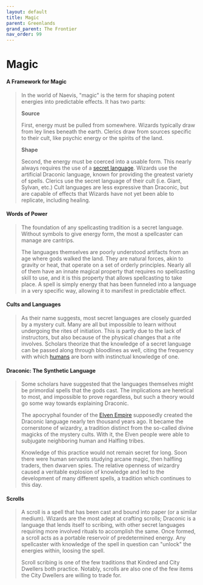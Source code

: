 ```yaml
---
layout: default
title: Magic
parent: Greenlands
grand_parent: The Frontier
nav_order: 99
---
```


# Magic

#### A Framework for Magic

> In the world of Naevis, "magic" is the term for shaping potent energies into predictable effects. It has two parts:
> 
> **Source**
>
> First, energy must be pulled from somewhere. Wizards typically draw from ley lines beneath the earth. Clerics draw from sources specific to their cult, like psychic energy or the spirits of the land.
>
> **Shape**
>
> Second, the energy must be coerced into a usable form. This nearly always requires the use of a [secret language](../languages/secret). Wizards use the artificial Draconic language, known for providing the greatest variety of spells. Clerics use the secret language of their cult (i.e. Giant, Sylvan, etc.) Cult languages are less expressive than Draconic, but are capable of effects that Wizards have not yet been able to replicate, including healing.


#### Words of Power

>The foundation of any spellcasting tradition is a secret language. Without symbols to give energy form, the most a spellcaster can manage are cantrips.
>
> The languages themselves are poorly understood artifacts from an age where gods walked the land. They are natural forces, akin to gravity or heat, that operate on a set of orderly principles. Nearly all of them have an innate magical property that requires no spellcasting skill to use, and it is this property that allows spellcasting to take place. A spell is simply energy that has been funneled into a language in a very specific way, allowing it to manifest in predictable effect.

#### Cults and Languages

> As their name suggests, most secret languages are closely guarded by a mystery cult. Many are all but impossible to learn without undergoing the rites of initiation. This is partly due to the lack of instructors, but also because of the physical changes that a rite involves. Scholars theorize that the knowledge of a secret language can be passed along through bloodlines as well, citing the frequency with which [humans](../../character_creation/race/human#standard) are born with instinctual knowledge of one.

#### Draconic: The Synthetic Language

> Some scholars have suggested that the languages themselves might be primordial spells that the gods cast. The implications are heretical to most, and impossible to prove regardless, but such a theory would go some way towards explaining Draconic.
>
> The apocryphal founder of the [Elven Empire](../../the_frontier/greenlands/elves) supposedly created the Draconic language nearly ten thousand years ago. It became the cornerstone of wizardry, a tradition distinct from the so-called divine magicks of the mystery cults. With it, the Elven people were able to subjugate neighboring human and Halfling tribes.
>
> Knowledge of this practice would not remain secret for long. Soon there were human servants studying arcane magic, then halfling traders, then dwarven spies. The relative openness of wizardry caused a veritable explosion of knowledge and led to the development of many different spells, a tradition which continues to this day.

#### Scrolls

> A scroll is a spell that has been cast and bound into paper (or a similar medium). Wizards are the most adept at crafting scrolls; Draconic is a language that lends itself to scribing, with other secret languages requiring more involved rituals to accomplish the same. Once formed, a scroll acts as a portable reservoir of predetermined energy. Any spellcaster with knowledge of the spell in question can "unlock" the energies within, loosing the spell.
> 
> Scroll scribing is one of the few traditions that Kindred and City Dwellers both practice. Notably, scrolls are also one of the few items the City Dwellers are willing to trade for.